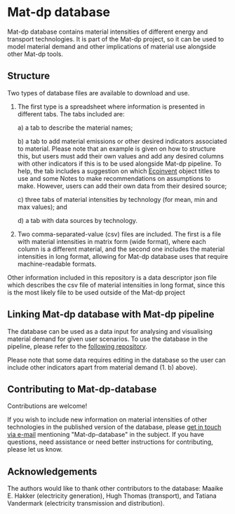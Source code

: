 # Mat-dp database
Mat-dp database contains material intensities of different energy and transport technologies. It is part of the Mat-dp project, so it can be used to model material demand and other implications of material use alongside other Mat-dp tools.

## Structure
Two types of database files are available to download and use. 
1. The first type is a spreadsheet where information is presented in different tabs. The tabs included are:

   a) a tab to describe the material names;
   
   b) a tab to add material emissions or other desired indicators associated to material. Please note that an example is given on how to structure this, but users must add their own values and add any desired columns with other indicators if this is to be used alongside Mat-dp pipeline. To help, the tab includes a suggestion on which [Ecoinvent](https://ecoinvent.org/) object titles to use and some Notes to make recommendations on assumptions to make. However, users can add their own data from their desired source;
   
   c) three tabs of material intensities by technology (for mean, min and max values); and
   
   d) a tab with data sources by technology.
   
3. Two comma-separated-value (csv) files are included. The first is a file with material intensities in matrix form (wide format), where each column is a different material, and the second one includes the material intensities in long format, allowing for Mat-dp database uses that require machine-readable formats.

Other information included in this repository is a data descriptor json file which describes the csv file of material intensities in long format, since this is the most likely file to be used outside of the Mat-dp project

## Linking Mat-dp database with Mat-dp pipeline

The database can be used as a data input for analysing and visualising material demand for given user scenarios. To use the database in the pipeline, please refer to the [following repository](https://github.com/Mat-dp/mat-dp-pipeline).

Please note that some data requires editing in the database so the user can include other indicators apart from material demand (1. b) above).

## Contributing to Mat-dp-database

Contributions are welcome! 

If you wish to include new information on material intensities of other technologies in the published version of the database, please [get in touch via e-mail](mailto:refficiency-enquiries@eng.cam.ac.uk) mentioning "Mat-dp-database" in the subject. If you have questions, need assistance or need better instructions for contributing, please let us know.

## Acknowledgements
The authors would like to thank other contributors to the database: Maaike E. Hakker (electricity generation), Hugh Thomas (transport), and Tatiana Vandermark (electricity transmission and distribution).
